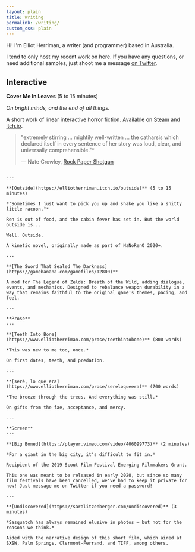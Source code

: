 ```yaml
---
layout: plain
title: Writing
permalink: /writing/
custom_css: plain
---
```


Hi! I'm Elliot Herriman, a writer (and programmer) based in Australia.

I tend to only host my recent work on here. If you have any questions, or need additional samples, just shoot me a message [on Twitter](https://twitter.com/elliotherriman).

**Interactive**
---

**Cover Me In Leaves** (5 to 15 minutes)

*On bright minds, and the end of all things.*

A short work of linear interactive horror fiction. Available on [Steam](https://store.steampowered.com/app/1431420/10mg_Cover_Me_In_Leaves/) and [itch.io](https://elliotherriman.itch.io/cover-me-in-leaves).

> "extremely stirring ... mightily well-written ... the catharsis which declared itself in every sentence of her story was loud, clear, and universally comprehensible."*
> 
> — Nate Crowley, [Rock Paper Shotgun](https://www.rockpapershotgun.com/2020/10/16/the-ten-minute-indie-games-of-the-10mg-collection-reviewed-in-ten-minutes-each/)
```

---

**[Outside](https://elliotherriman.itch.io/outside)** (5 to 15 minutes)

*"Sometimes I just want to pick you up and shake you like a shitty little racoon."*

Ren is out of food, and the cabin fever has set in. But the world outside is... 

Well. Outside.

A kinetic novel, originally made as part of NaNoRenO 2020+.

---

**[The Sword That Sealed The Darkness](https://gamebanana.com/gamefiles/12800)**

A mod for The Legend of Zelda: Breath of the Wild, adding dialogue, events, and mechanics. Designed to rebalance weapon durability in a way that remains faithful to the original game's themes, pacing, and feel.

---

**Prose**
---

**[Teeth Into Bone](https://www.elliotherriman.com/prose/teethintobone)** (800 words)

*This was new to me too, once.*

On first dates, teeth, and predation.

---

**[seré, lo que era](https://www.elliotherriman.com/prose/sereloqueera)** (700 words)

*The breeze through the trees. And everything was still.*

On gifts from the fae, acceptance, and mercy.

---

**Screen**
---

**[Big Boned](https://player.vimeo.com/video/406099773)** (2 minutes)

*For a giant in the big city, it's difficult to fit in.*

Recipient of the 2019 Scout Film Festival Emerging Filmmakers Grant.

This one was meant to be released in early 2020, but since so many film festivals have been cancelled, we've had to keep it private for now! Just message me on Twitter if you need a password!

---

**[Undiscovered](https://saralitzenberger.com/undiscovered)** (3 minutes)

*Sasquatch has always remained elusive in photos — but not for the reasons we think.*

Aided with the narrative design of this short film, which aired at SXSW, Palm Springs, Clermont-Ferrand, and TIFF, among others.
